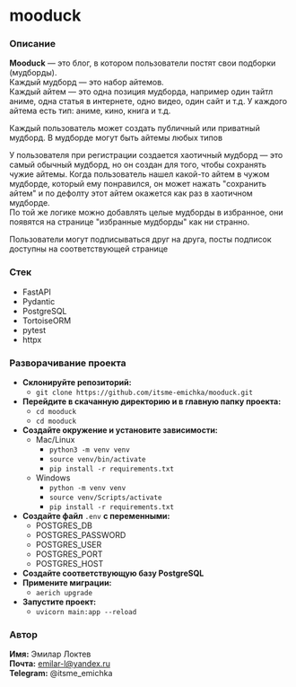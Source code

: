 # mooduck
### Описание
**Mooduck** — это блог, в котором пользователи постят свои подборки (мудборды).  
Каждый мудборд — это набор айтемов.  
Каждый айтем — это одна позиция мудборда, например один тайтл аниме, одна статья в интернете, одно видео, один сайт и т.д. У каждого айтема есть тип: аниме, кино, книга и т.д.  

Каждый пользователь может создать публичный или приватный мудборд. В мудборде могут быть айтемы любых типов

У пользователя при регистрации создается хаотичный мудборд — это самый обычный мудборд, но он создан для того, чтобы сохранять чужие айтемы. Когда пользователь нашел какой-то айтем в чужом мудборде, который ему понравился, он может нажать "сохранить айтем" и по дефолту этот айтем окажется как раз в хаотичном мудборде.  
По той же логике можно добавлять целые мудборды в избранное, они появятся на странице "избранные мудборды" как ни странно.  

Пользователи могут подписываться друг на друга, посты подписок доступны на соответствующей странице


### Стек
- FastAPI
- Pydantic
- PostgreSQL
- TortoiseORM
- pytest
- httpx


### Разворачивание проекта
- **Склонируйте репозиторий:**  
  - `git clone https://github.com/itsme-emichka/mooduck.git`
- **Перейдите в скачанную директорию и в главную папку проекта:**  
  - `cd mooduck`
  - `cd mooduck`
- **Создайте окружение и установите зависимости:**  
  - Mac/Linux
    - `python3 -m venv venv`
    - `source venv/bin/activate`
    - `pip install -r requirements.txt`
  - Windows  
    - `python -m venv venv`
    - `source venv/Scripts/activate`
    - `pip install -r requirements.txt`
- **Создайте файл** `.env` **с переменными:**  
  - POSTGRES_DB
  - POSTGRES_PASSWORD
  - POSTGRES_USER
  - POSTGRES_PORT
  - POSTGRES_HOST
- **Создайте соответствующую базу PostgreSQL**
- **Примените миграции:**  
  - `aerich upgrade`
- **Запустите проект:**  
  - `uvicorn main:app --reload`
 
### Автор  
**Имя:** Эмилар Локтев  
**Почта:** emilar-l@yandex.ru  
**Telegram:** @itsme_emichka
